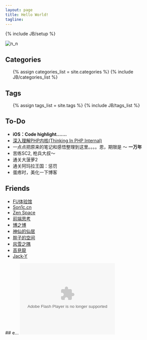```yaml
---
layout: page
title: Hello World!
tagline:
---
```

{% include JB/setup %}

![n_n](http://pemsys.duapp.com/blog/b1.png)

<!--
<ul class="posts">
  {% for post in site.posts %}
    <li><span>{{ post.date | date_to_string }}</span> &raquo; <a href="{{ BASE_PATH }}{{ post.url }}">{{ post.title }}</a></li>
  {% endfor %}
</ul>
-->
## Categories
<ul class="tag_box inline">
    {% assign categories_list = site.categories %}
    {% include JB/categories_list %}
</ul>

## Tags
<ul class="tag_box inline">
  {% assign tags_list = site.tags %}  
  {% include JB/tags_list %}
</ul>

## To-Do

*   **iOS：Code highlight.......**
*   [深入理解PHP内核(Thinking In PHP Internal)](http://www.php-internal.com)
*   一点点把原来的笔记和感悟整理到这里。。。。恩，期限是 ～ **一万年** 
*   苦练SC2, 枪兵大叔～ 
*   通关大菠萝2
*   通关阿玛拉王国：惩罚
*   蛋疼时，美化一下博客 

## Friends
<ul class="tag_box inline friends ">
<li><a href="http://www.startfeel.com">FU体验馆</a></li>
<li><a href="http://www.son1c.cn" title="一个朋友的小站。">Son1c.cn</a></li>
<li><a href="http://www.reeze.cn">Zen Space</a></li>
<li><a href="http://www.artskin.cn" title="一个朋友的博客:)">前端思考</a></li>
<li><a href="http://www.lanbolee.com/blog" title="一很有喜感的同事的好玩的博客。">博之博</a></li>
<li><a href="http://xiezhenye.com/" title="神仙的仙居" target="_blank">神仙的仙居</a></li>
<li><a href="http://www.phppan.com" title="一个非常勤奋的小强！">胖子的空间</a></li>
<li><a href="http://www.laruence.com/" title="一只很帅的牛。">风雪之隅</a></li>
<li><a href="http://blog.eddie.com.tw/" title="爱玩又爱现的家伙，哈哈。">高見龍</a></li>
<li><a href="http://www.jack-y.com" title="帅锅。">Jack-Y</a></li>
</ul>
## e...
<object type="application/x-shockwave-flash" style="outline:none;" data="http://hosting.gmodules.com/ig/gadgets/file/112581010116074801021/hamster.swf?" width="300" height="225"><param name="movie" value="http://hosting.gmodules.com/ig/gadgets/file/112581010116074801021/hamster.swf?"></param><param name="AllowScriptAccess" value="always"></param><param name="wmode" value="opaque"></param></object>
